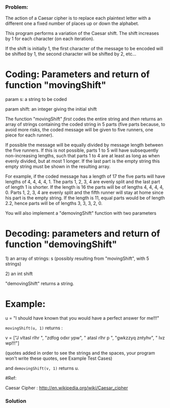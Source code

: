### Problem:
<p>The action of a Caesar cipher is to replace each plaintext letter with a different one a fixed number of places up or down the alphabet.</p>
<p>This program performs a variation of the Caesar shift. The shift increases by 1 for each character (on each iteration).</p>
<p>If the shift is initially 1, the first character of the message to be
encoded will be shifted by 1, the second character will be
shifted by 2, etc...</p>
<h1 id="coding-parameters-and-return-of-function-movingshift">Coding: Parameters and return of function &quot;movingShift&quot;</h1>
<p>param s: a string to be coded</p>
<p>param shift: an integer giving the initial shift</p>
<p>The function &quot;movingShift&quot; <em>first</em> codes the entire string and <em>then</em> returns an array of strings 
containing the coded string in 5 parts (five parts
because, to avoid more risks, the coded message will be given to five
runners, one piece for each runner). </p>
<p>If possible the message will be equally divided by message length between the five runners. If this is not possible, parts 1 to 5 will have subsequently non-increasing lengths, such that parts 1 to 4 are at least as long as when evenly divided, but at most 1 longer. If the last part is the empty string this empty string must be shown in the resulting array.</p>
<p>For example, if the coded message has a length of 17 the five parts will have lengths of 4, 4, 4, 4, 1. The parts 1, 2, 3, 4 are evenly split and the last part of length 1 is shorter. If the length is 16 the parts will be of lengths 4, 4, 4, 4, 0. Parts 1, 2, 3, 4 are evenly split and the fifth runner will stay at home since his part is the empty string. If the length is 11, equal parts would be of length 2.2, hence parts will be of lengths 3, 3, 3, 2, 0.</p>
<p>You will also implement a &quot;demovingShift&quot; function with two parameters </p>
<h1 id="decoding-parameters-and-return-of-function-demovingshift">Decoding: parameters and return of function &quot;demovingShift&quot;</h1>
<p>1) an array of strings: s (possibly resulting from &quot;movingShift&quot;, with 5 strings)</p>
<p>2) an int shift</p>
<p>&quot;demovingShift&quot; returns a string.</p>
<h1 id="example">Example:</h1>
<p>u = &quot;I should have known that you would have a perfect answer for me!!!&quot;</p>
<p><code>movingShift(u, 1)</code> returns : </p>
<p>v = [&quot;J vltasl rlhr &quot;, &quot;zdfog odxr ypw&quot;, &quot; atasl rlhr p &quot;, &quot;gwkzzyq zntyhv&quot;, &quot; lvz wp!!!&quot;]</p>
<p>(quotes added in order to see the strings and the spaces, your program won&apos;t write these quotes, see Example Test Cases)</p>
<p>and <code>demovingShift(v, 1)</code> returns u.</p>
<p>#Ref:</p>
<p>Caesar Cipher : <a href="http://en.wikipedia.org/wiki/Caesar_cipher" target="_blank">http://en.wikipedia.org/wiki/Caesar_cipher</a></p>

### Solution